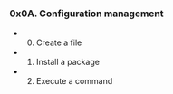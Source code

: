 ### 0x0A. Configuration management ###
* 0. Create a file
* 1. Install a package
* 2. Execute a command
